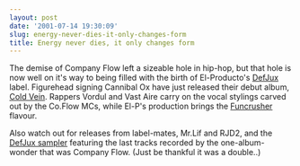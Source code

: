 ```yaml
---
layout: post
date: '2001-07-14 19:30:09'
slug: energy-never-dies-it-only-changes-form
title: Energy never dies, it only changes form
---
```


The demise of Company Flow left a sizeable hole in hip-hop, but that hole is now well on it's way to being filled with the birth of El-Producto's [DefJux](http://www.defjux.net) label. Figurehead signing Cannibal Ox have just released their debut album, [Cold Vein](http://www.amazon.com/exec/obidos/ASIN/B00005BIVW/qid=995135392/sr=2-1/ref=aps_sr_pm_1_1/104-2962254-8635142). Rappers Vordul and Vast Aire carry on the vocal stylings carved out by the Co.Flow MCs, while El-P's production brings the [Funcrusher](http://www.amazon.com/exec/obidos/ASIN/B00000IADL/qid=995136234/sr=1-4/ref=sc_m_4/104-2962254-8635142) flavour.

Also watch out for releases from label-mates, Mr.Lif and RJD2, and the [DefJux sampler](http://www.amazon.com/exec/obidos/ASIN/B00005AA1X/ref=sim_music/104-2962254-8635142) featuring the last tracks recorded by the one-album-wonder that was Company Flow. (Just be thankful it was a double..)